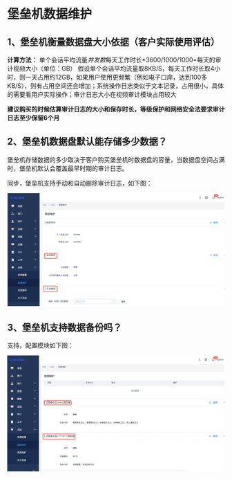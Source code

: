 # 堡垒机数据维护

## 1、堡垒机衡量数据盘大小依据（客户实际使用评估）

**计算方法：** 单个会话平均流量*并发数*每天工作时长*3600/1000/1000=每天的审计视频大小（单位：GB）
假设单个会话平均流量取8KB/S，每天工作时长取4小时，则一天占用约12GB，如果用户使用更频繁（例如电子口岸，达到100多KB/S），则有占用空间还会增加；系统操作日志类似于文本记录，占用很小，具体的需要看用户实际操作；审计日志大小在视频审计模块占用较大

**建议购买的时候估算审计日志的大小和保存时长，等级保护和网络安全法要求审计日志至少保留6个月**


## 2、堡垒机数据盘默认能存储多少数据？

堡垒机存储数据的多少取决于客户购买堡垒机时数据盘的容量，当数据盘空间占满时，堡垒机默认会覆盖最早时期的审计日志。

同步，堡垒机支持手动和自动删除审计日志，如下图：

![](/images/shujuweihu.png)


## 3、堡垒机支持数据备份吗？

支持，配置模块如下图：

![](/images/shujubeifen.png)


